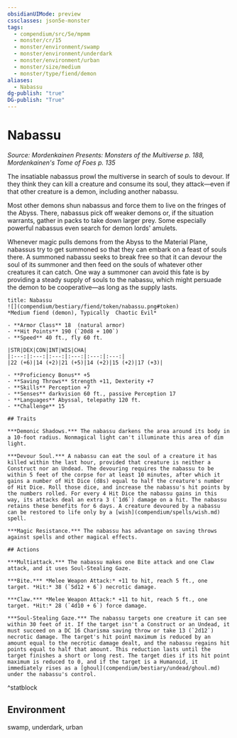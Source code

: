 ```yaml
---
obsidianUIMode: preview
cssclasses: json5e-monster
tags:
  - compendium/src/5e/mpmm
  - monster/cr/15
  - monster/environment/swamp
  - monster/environment/underdark
  - monster/environment/urban
  - monster/size/medium
  - monster/type/fiend/demon
aliases:
  - Nabassu
dg-publish: "true"
DG-publish: "True"
---
```

# Nabassu
*Source: Mordenkainen Presents: Monsters of the Multiverse p. 188, Mordenkainen's Tome of Foes p. 135*  

The insatiable nabassus prowl the multiverse in search of souls to devour. If they think they can kill a creature and consume its soul, they attack—even if that other creature is a demon, including another nabassu.

Most other demons shun nabassus and force them to live on the fringes of the Abyss. There, nabassus pick off weaker demons or, if the situation warrants, gather in packs to take down larger prey. Some especially powerful nabassus even search for demon lords' amulets.

Whenever magic pulls demons from the Abyss to the Material Plane, nabassus try to get summoned so that they can embark on a feast of souls there. A summoned nabassu seeks to break free so that it can devour the soul of its summoner and then feed on the souls of whatever other creatures it can catch. One way a summoner can avoid this fate is by providing a steady supply of souls to the nabassu, which might persuade the demon to be cooperative—as long as the supply lasts.

```ad-statblock
title: Nabassu
![](compendium/bestiary/fiend/token/nabassu.png#token)
*Medium fiend (demon), Typically  Chaotic Evil*

- **Armor Class** 18  (natural armor)
- **Hit Points** 190 (`20d8 + 100`)
- **Speed** 40 ft., fly 60 ft.

|STR|DEX|CON|INT|WIS|CHA|
|:---:|:---:|:---:|:---:|:---:|:---:|
|22 (+6)|14 (+2)|21 (+5)|14 (+2)|15 (+2)|17 (+3)|

- **Proficiency Bonus** +5
- **Saving Throws** Strength +11, Dexterity +7
- **Skills** Perception +7
- **Senses** darkvision 60 ft., passive Perception 17
- **Languages** Abyssal, telepathy 120 ft.
- **Challenge** 15

## Traits

***Demonic Shadows.*** The nabassu darkens the area around its body in a 10-foot radius. Nonmagical light can't illuminate this area of dim light.

***Devour Soul.*** A nabassu can eat the soul of a creature it has killed within the last hour, provided that creature is neither a Construct nor an Undead. The devouring requires the nabassu to be within 5 feet of the corpse for at least 10 minutes, after which it gains a number of Hit Dice (d8s) equal to half the creature's number of Hit Dice. Roll those dice, and increase the nabassu's hit points by the numbers rolled. For every 4 Hit Dice the nabassu gains in this way, its attacks deal an extra 3 (`1d6`) damage on a hit. The nabassu retains these benefits for 6 days. A creature devoured by a nabassu can be restored to life only by a [wish](compendium/spells/wish.md) spell.

***Magic Resistance.*** The nabassu has advantage on saving throws against spells and other magical effects.

## Actions

***Multiattack.*** The nabassu makes one Bite attack and one Claw attack, and it uses Soul-Stealing Gaze.

***Bite.*** *Melee Weapon Attack:* +11 to hit, reach 5 ft., one target. *Hit:* 38 (`5d12 + 6`) necrotic damage.

***Claw.*** *Melee Weapon Attack:* +11 to hit, reach 5 ft., one target. *Hit:* 28 (`4d10 + 6`) force damage.

***Soul-Stealing Gaze.*** The nabassu targets one creature it can see within 30 feet of it. If the target isn't a Construct or an Undead, it must succeed on a DC 16 Charisma saving throw or take 13 (`2d12`) necrotic damage. The target's hit point maximum is reduced by an amount equal to the necrotic damage dealt, and the nabassu regains hit points equal to half that amount. This reduction lasts until the target finishes a short or long rest. The target dies if its hit point maximum is reduced to 0, and if the target is a Humanoid, it immediately rises as a [ghoul](compendium/bestiary/undead/ghoul.md) under the nabassu's control.
```
^statblock

## Environment

swamp, underdark, urban